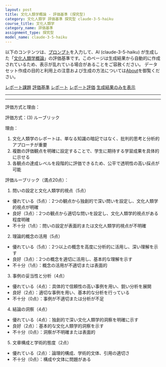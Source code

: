 ```yaml
---
layout: post
title: 文化人類学概論 - 評価基準 (探究型)
category: 文化人類学 評価基準 探究型 claude-3-5-haiku
course_title: 文化人類学
category_name: 評価基準
assignment_type: 探究型
model_name: claude-3-5-haiku
---
```


以下のコンテンツは、[プロンプト](https://github.com/takedatoshiyuki/synthetic_assignments/tree/main/generated/文化人類学/claude-3-5-haiku/prompt_評価基準-探究型.md)を入力して、AI (claude-3-5-haiku) が生成した「[文化人類学概論](/contents/文化人類学/)」の評価基準です。このページは生成結果から自動的に作成されているため、表示が乱れている場合があることをご容赦ください。
データセット作成の目的と利用上の注意および生成の方法については[About](/About)を御覧ください。

[レポート課題](../レポート課題-探究型)
[評価基準](../評価基準-探究型)
[レポート](../レポート-探究型)
[レポート評価](../レポート評価-探究型)
[生成結果のみを表示](https://github.com/takedatoshiyuki/synthetic_assignments/tree/main/generated/文化人類学/claude-3-5-haiku/評価基準-探究型.md)
  

***
***
  
評価方式と理由：

評価方式：(3) ルーブリック

理由：
1. 文化人類学のレポートは、単なる知識の暗記ではなく、批判的思考と分析的アプローチが重要
2. 複数の評価観点を明確に設定することで、学生に期待する学習成果を具体的に示せる
3. 各観点の達成レベルを段階的に評価できるため、公平で透明性の高い採点が可能

評価ルーブリック（満点20点）：

1. 問いの設定と文化人類学的視点（5点）
- 優れている（5点）：2つの観点から独創的で深い問いを設定し、文化人類学的視点が明確
- 良好（3点）：2つの観点から適切な問いを設定し、文化人類学的視点がある程度明確
- 不十分（1点）：問いの設定が表面的または文化人類学的視点が不明確

2. 理論的概念の活用（5点）
- 優れている（5点）：2つ以上の概念を高度に分析的に活用し、深い理解を示す
- 良好（3点）：2つの概念を適切に活用し、基本的な理解を示す
- 不十分（1点）：概念の活用が不適切または表面的

3. 事例の妥当性と分析（4点）
- 優れている（4点）：具体的で信頼性の高い事例を用い、鋭い分析を展開
- 良好（2点）：適切な事例を用い、基本的な分析を行っている
- 不十分（0点）：事例が不適切または分析が不足

4. 結論の洞察（4点）
- 優れている（4点）：独創的で深い文化人類学的洞察を明確に示す
- 良好（2点）：基本的な文化人類学的洞察を示す
- 不十分（0点）：洞察が不明確または表面的

5. 文章構成と学術的態度（2点）
- 優れている（2点）：論理的構成、学術的文体、引用の適切さ
- 不十分（0点）：構成や文体に問題がある
